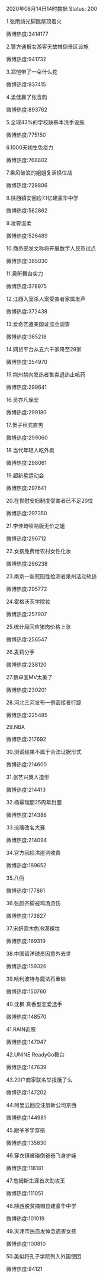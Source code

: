 2020年08月14日14时数据
Status: 200

1.张雨绮光脚跳屋顶着火

微博热度:3414177

2.警方通报女游客无故推倒景区设施

微博热度:941732

3.郑恺带了一朵什么花

微博热度:937415

4.孟佳赢了张含韵

微博热度:893762

5.全球43%的学校缺基本洗手设施

微博热度:775150

6.1000天初生免疫力

微博热度:768802

7.乘风破浪的姐姐复活换位战

微博热度:729806

8.陕西镇安回应7.1亿建豪华中学

微博热度:562862

9.凌霄温柔

微博热度:526489

10.商务部发文称将开展数字人民币试点

微博热度:385030

11.吴昕舞台实力

微博热度:378975

12.江西入室杀人案受害者家属发声

微博热度:372438

13.爱奇艺遭美国证监会调查

微博热度:365218

14.网贷平台从五六千家降至29家

微博热度:354970

15.荆州禁向发热者售卖退热止咳药

微博热度:299641

16.吴亦凡保安

微博热度:299180

17.贺子秋式直男

微博热度:299060

18.当代年轻人吃外卖

微博热度:298061

19.超新星运动会

微博热度:297641

20.在世慰安妇制度受害者已不足20位

微博热度:297350

21.李佳琦唢呐版无价之姐

微博热度:296712

22.女孩免费给农村女性化妆

微博热度:296238

23.南京一新冠阳性检测者泉州活动轨迹

微博热度:295772

24.霍格沃茨学院妆

微博热度:257907

25.统计局回应猪肉价格上涨

微博热度:256547

26.麦莉分手

微博热度:238120

27.蔡卓宜MV太美了

微博热度:230201

28.河北三河发布一例密接者行踪

微博热度:225485

29.NBA

微博热度:217692

30.测谎结果不属于合法证据形式

微博热度:214600

31.张艺兴翼人造型

微博热度:214413

32.杨幂瑞丽25周年封面

微博热度:214386

33.琉璃改名大赛

微博热度:214094

34.官方回应洪崖洞收费

微博热度:189652

35.八佰

微博热度:177861

36.张颜齐脚被鸡汤烫伤

微博热度:173627

37.宋妍霏木色冷漠裸妆

微博热度:169319

38.中国留洋球员因意外去世

微博热度:159326

39.哈利波特与魔法石重映

微博热度:150760

40.沈枫 真香型恋爱选手

微博热度:148570

41.RAIN近照

微博热度:147947

42.UNINE ReadyGo舞台

微博热度:147639

43.20户商家联名举报饿了么

微博热度:147202

44.阿里云回应注册新公司京西

微博热度:144981

45.跟爷爷学穿搭

微博热度:135830

46.穿衣镜被碰倒爸爸飞身护娃

微博热度:118181

47.詹姆斯生涯首次助攻王

微博热度:111051

48.陕西脱贫摘帽县建豪华中学

微博热度:101019

49.天津市民自发悼念遇害女孩

微博热度:100810

50.美拟将孔子学院列入外国使团

微博热度:94121

